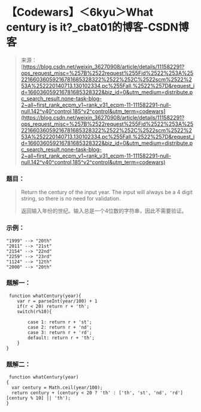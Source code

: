 <!--yml
category: codewars
date: 2022-08-13 11:42:22
-->

# 【Codewars】＜6kyu＞What century is it?_cbat01的博客-CSDN博客

> 来源：[https://blog.csdn.net/weixin_36270908/article/details/111582291?ops_request_misc=%257B%2522request%255Fid%2522%253A%2522166036059216781685328322%2522%252C%2522scm%2522%253A%252220140713.130102334.pc%255Fall.%2522%257D&request_id=166036059216781685328322&biz_id=0&utm_medium=distribute.pc_search_result.none-task-blog-2~all~first_rank_ecpm_v1~rank_v31_ecpm-11-111582291-null-null.142^v40^control,185^v2^control&utm_term=codewars](https://blog.csdn.net/weixin_36270908/article/details/111582291?ops_request_misc=%257B%2522request%255Fid%2522%253A%2522166036059216781685328322%2522%252C%2522scm%2522%253A%252220140713.130102334.pc%255Fall.%2522%257D&request_id=166036059216781685328322&biz_id=0&utm_medium=distribute.pc_search_result.none-task-blog-2~all~first_rank_ecpm_v1~rank_v31_ecpm-11-111582291-null-null.142^v40^control,185^v2^control&utm_term=codewars)

### 题目：

> Return the century of the input year. The input will always be a 4 digit string, so there is no need for validation.
> 
> 返回输入年份的世纪。输入总是一个4位数的字符串，因此不需要验证。

### 示例：

```
"1999" --> "20th"
"2011" --> "21st"
"2154" --> "22nd"
"2259" --> "23rd"
"1124" --> "12th"
"2000" --> "20th" 
```

### 题解一：

```
 function whatCentury(year){
    var r = parseInt(year/100) + 1
    if(r < 20) return r + 'th'; 
    switch(r%10){

        case 1: return r + 'st';
        case 2: return r + 'nd';
        case 3: return r + 'rd';
        default: return r + 'th';
    }
} 
```

### 题解二：

```
 function whatCentury(year)
{
  var century = Math.ceil(year/100); 
  return century + (century < 20 ? 'th' : ['th', 'st', 'nd', 'rd'][century % 10] || 'th');
} 
```